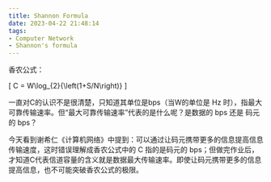 ```yaml
---
title: Shannon Formula
date: 2023-04-22 21:48:14
tags: 
- Computer Network
- Shannon's formula
---
```

香农公式：

\[
C = W\log_{2}{\left(1+S/N\right)}
\]

一直对C的认识不是很清楚，只知道其单位是bps（当W的单位是 Hz 时），指最大可靠传输速率。但“最大可靠传输速率”代表的是什么呢？是数据的 bps 还是 码元的 bps？

今天看到谢希仁《计算机网络》中提到：可以通过让码元携带更多的信息提高信息传输速度，这时错误理解成香农公式中的 C 指的是码元的 bps；但做完作业后，才知道C代表信道容量的含义就是数据最大传输速率。即使让码元携带更多的信息提高信息，也不可能突破香农公式的极限。
